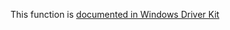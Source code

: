 This function is [documented in Windows Driver Kit](https://learn.microsoft.com/en-us/windows-hardware/drivers/ddi/wdm/nf-wdm-rtlfindclearbits)
